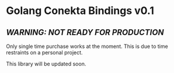   # Golang Conekta Bindings v0.1

 ## **_WARNING: NOT READY FOR PRODUCTION_**

 Only single time purchase works at the moment. This is due to time restraints on a personal project.

 This library will be updated soon.